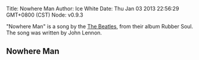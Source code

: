 Title: Nowhere Man
Author: Ice White
Date: Thu Jan 03 2013 22:56:29 GMT+0800 (CST)
Node: v0.9.3

"Nowhere Man" is a song by the [The Beatles](http://en.wikipedia.org/wiki/The_Beatles), from their album Rubber Soul. The song was written by John Lennon.

## Nowhere Man

<script src="/audiojs/audio.min.js"></script>
<script src="/nowhere-man/nowhere-man.js"></script>
<audio src="/nowhere-man/nowhere-man.mp3" preload="auto" />

    """
    He's a real nowhere man,
    Sitting in his nowhere land,
    Making all his nowhere plans for nobody.
    
    Doesn't have a point of view,
    Knows not where he's going to,
    Isn't he a bit like you and me?
    
    Nowhere man please listen,
    You don't know what you're missing,
    Nowhere man, the world is at your command!
    
    He's as blind as he can be,
    Just sees what he wants to see,
    Nowhere man can you see me at all?
    
    Nowhere man, don't worry,
    Take your time, don't hurry,
    Leave it all till somebody else lends you a hand!
    
    Doesn't have a point of view,
    Knows not where he's going to,
    Isn't he a bit like you and me?
    
    Nowhere man please listen,
    you don't know what you're missing
    Nowhere man, the world is at your command!
    
    He's a real nowhere man,
    Sitting in his nowhere land,
    Making all his nowhere plans for nobody.
    Making all his nowhere plans for nobody.
    Making all his nowhere plans for nobody!
    """

